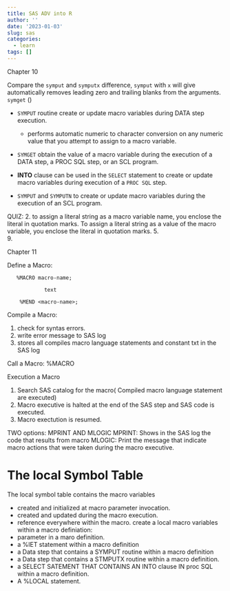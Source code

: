 ```yaml
---
title: SAS ADV into R
author: ''
date: '2023-01-03'
slug: sas
categories:
  - learn
tags: []
---
```


Chapter 10

Compare the `symput` and `symputx` difference, `symput` with `x` will give automatically removes leading zero and trailing blanks from the arguments. 
`symget` ()

- `SYMPUT` routine create or update macro variables during DATA step execution. 
   - performs automatic numeric to character conversion on any numeric value that you attempt to assign to a macro variable.

- `SYMGET` obtain the value of a macro variable during the execution of a DATA step, a PROC SQL step, or an SCL program.

- __INTO__ clause can be used in the `SELECT` statement to create or update macro variables during execution of a `PROC SQL` step.

- `SYMPUT` and `SYMPUTN` to create or update macro variables during the execution of an SCL program.


QUIZ: 
2.  to assign a literal string as a macro variable name, you enclose the literal in quotation marks. To assign a literal string as a value of the macro variable, you enclose the literal in quotation marks.
5.  
9. 


Chapter 11 

Define a Macro: 
```
   %MACRO macro-name;

            text

    %MEND <macro-name>;
```

Compile a Macro:
1. check for syntas errors.
2. write error message to SAS log 
3. stores all compiles macro language statements and constant txt in the SAS log

Call a Macro:
%MACRO

Execution a Macro
1. Search SAS catalog for the macro( Compiled macro language statement are executed)
2. Macro executive is halted at the end of the SAS step and SAS code is executed.
3. Macro exectution is resumed. 

TWO options: MPRINT AND MLOGIC 
MPRINT: Shows in the SAS log the code that results from macro
MLOGIC: Print the message that indicate macro actions that were taken during the macro executive. 

# The local Symbol Table 
The local symbol table contains the macro variables 
- created and initialized at macro parameter invocation.
- created and updated during the macro execution.
- reference everywhere within the macro.
create a local macro variables within a macro definiation:
- parameter in a maro definition.
- a %lET statement within a macro definition
- a Data step that contains a SYMPUT routine within a macro definition
- a Data step that contains a STMPUTX routine within a macro definition. 
- a SELECT SATEMENT THAT CONTAINS AN INTO clause IN proc SQL within a macro definition. 
- A %LOCAL statement. 





